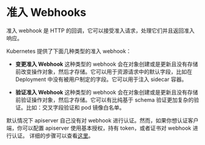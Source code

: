 # 准入 Webhooks

准入 webhook 是 HTTP 的回调，它可以接受准入请求，处理它们并且返回准入响应。

Kubernetes 提供了下面几种类型的准入 webhook：

- **变更准入 Webhook**
这种类型的 webhook 会在对象创建或是更新且没有存储前改变操作对象，然后才存储。它可以用于资源请求中的默认字段，比如在 Deployment 中没有被用户制定的字段。它可以用于注入 sidecar 容器。

- **验证准入 Webhook**
这种类型的 webhook 会在对象创建或是更新且没有存储前验证操作对象，然后才存储。它可以有比纯基于 schema 验证更加复杂的验证。比如：交叉字段验证和 pod 镜像白名单。

默认情况下 apiserver 自己没有对 webhook 进行认证。然而，如果你想认证客户端，你可以配置 apiserver 使用基本授权，持有 token，或者证书对 webhook 进行认证。
详细的步骤可以查看[这里](https://kubernetes.io/docs/reference/access-authn-authz/extensible-admission-controllers/#authenticate-apiservers)。
